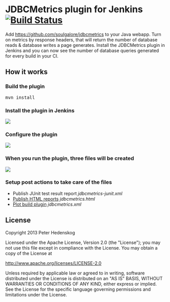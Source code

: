 # JDBCMetrics plugin for Jenkins [![Build Status](https://travis-ci.org/soulgalore/jdbcmetrics-plugin.png?branch=master)](https://travis-ci.org/soulgalore/jdbcmetrics-plugin)

Add https://github.com/soulgalore/jdbcmetrics to your Java webapp. Turn on metrics by response headers, that will return the number of database reads & database writes a page generates. Install the JDBCMetrics plugin in Jenkins and you can now see the number of database queries generated for every build in your CI.




## How it works

### Build the plugin
<pre>
mvn install
</pre>

### Install the plugin in Jenkins
<img src="https://raw.github.com/soulgalore/jdbcmetrics-plugin/master/resources/jenkins-install.png">

### Configure the plugin
<img src="https://raw.github.com/soulgalore/jdbcmetrics-plugin/master/resources/jdbcmetric-jenkins.png">

### When you run the plugin, three files will be created
<img src="https://raw.github.com/soulgalore/jdbcmetrics-plugin/master/resources/jenkins-files.png">

### Setup post actions to take care of the files
<ul>
<li>Publish JUnit test result report <i>jdbcmetrics-junit.xml</i></li>
<li><a href="https://wiki.jenkins-ci.org/display/JENKINS/HTML+Publisher+Plugin" target="_blank">Publish HTML reports</a> <i>jdbcmetrics.html</i></li>
<li><a href="https://wiki.jenkins-ci.org/display/JENKINS/Plot+Plugin" target="_blank">Plot build plugin</a> <i>jdbcmetrics.xml</i></li>
</ul>


## License

Copyright 2013 Peter Hedenskog

Licensed under the Apache License, Version 2.0 (the "License");
you may not use this file except in compliance with the License.
You may obtain a copy of the License at

   http://www.apache.org/licenses/LICENSE-2.0

Unless required by applicable law or agreed to in writing, software
distributed under the License is distributed on an "AS IS" BASIS,
WITHOUT WARRANTIES OR CONDITIONS OF ANY KIND, either express or implied.
See the License for the specific language governing permissions and
limitations under the License.
